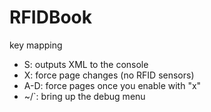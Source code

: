 # RFIDBook

key mapping
- S:	outputs XML to the console
- X:	force page changes (no RFID sensors)
- A-D:	force pages once you enable with "x"
- ~/`:	bring up the debug menu


